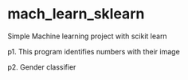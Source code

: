 # mach_learn_sklearn
Simple Machine learning project with scikit learn

p1. This program identifies numbers with their image

p2. Gender classifier
